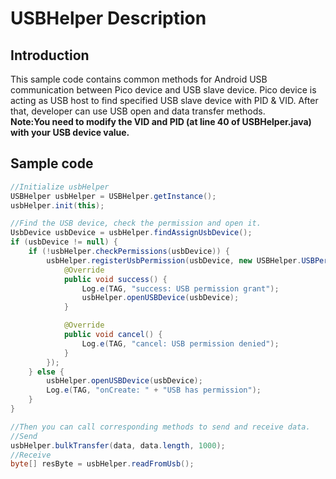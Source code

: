 # USBHelper Description   

## Introduction
This sample code contains common methods for Android USB communication between Pico device and USB slave device. Pico device is acting as USB host to find specified USB slave device with PID & VID. After that, developer can use USB open and data transfer methods.     
**Note:You need to modify the VID and PID (at line 40 of  USBHelper.java) with your USB device value.**

## Sample code
```java
//Initialize usbHelper
USBHelper usbHelper = USBHelper.getInstance();
usbHelper.init(this);

//Find the USB device, check the permission and open it.
UsbDevice usbDevice = usbHelper.findAssignUsbDevice();
if (usbDevice != null) {
	if (!usbHelper.checkPermissions(usbDevice)) {
		usbHelper.registerUsbPermission(usbDevice, new USBHelper.USBPermissionCallBack() {
			@Override
			public void success() {
				Log.e(TAG, "success: USB permission grant");
				usbHelper.openUSBDevice(usbDevice);
			}

			@Override
			public void cancel() {
				Log.e(TAG, "cancel: USB permission denied");
			}
		});
	} else {
		usbHelper.openUSBDevice(usbDevice);
		Log.e(TAG, "onCreate: " + "USB has permission");
	}
}

//Then you can call corresponding methods to send and receive data.
//Send
usbHelper.bulkTransfer(data, data.length, 1000);
//Receive
byte[] resByte = usbHelper.readFromUsb();
```
